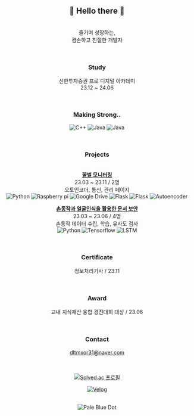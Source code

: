 <div align="center">
  <h2>👋 Hello there 👋</h2>
  
  
  <br>즐기며 성장하는,
  <br>겸손하고 친절한 개발자

  <br><h3>Study</h3>
  신한투자증권 프로 디지털 아카데미<br>
  23.12 ~ 24.06

  <br><h3>Making Strong..</h3>
  <img src="https://img.shields.io/badge/C++-00599C?style=flat-square&logo=C%2B%2B&logoColor=white" alt="C++"/>
  <img src="https://img.shields.io/badge/Java-1E8CBE?style=flat-square&logo=java&logoColor=white" alt="Java"/>
  <img src="https://img.shields.io/badge/AWS-232F3E?style=flat-square&logo=amazonaws&logoColor=white" alt="Java"/>


  <br><h3>Projects</h3>
  <br><b><a href="https://github.com/seungtoctoc/MonitoringBee">꿀벌 모니터링</b></a>
  <br>23.03 ~ 23.11 / 2명
  <br>오토인코더, 통신, 관리 페이지
  <br><img src="https://img.shields.io/badge/Python-3776AB?style=flat-square&logo=python&logoColor=white" alt="Python">
  <img src="https://img.shields.io/badge/Raspberry Pi-A22846?style=flat-square&logo=raspberrypi&logoColor=white" alt="Raspberry pi">
  <img src="https://img.shields.io/badge/Google Drive-4285F4?style=flat-square&logo=googledrive&logoColor=white" alt="Google Drive">
  <img src="https://img.shields.io/badge/Flask-000000?style=flat-square&logo=flask&logoColor=white" alt="Flask"/>
  <img src="https://img.shields.io/badge/Bootstrap-7952B3?style=flat-square&logo=bootstrap&logoColor=white" alt="Flask"/>
  <img src="https://img.shields.io/badge/Autoencoder-000000?style=flat-square&logo=&logoColor=white" alt="Autoencoder"/>

  <b><a href="https://github.com/seungtoctoc/HandMotionPassword">손동작과 얼굴인식을 활용한 문서 보안</b></a>
  <br>23.03 ~ 23.06 / 4명
  <br>손동작 데이터 수집, 학습, 유사도 검사
  <br><img src="https://img.shields.io/badge/Python-3776AB?style=flat-square&logo=python&logoColor=white" alt="Python">
  <img src="https://img.shields.io/badge/Tensorflow-FF6F00?style=flat-square&logo=tensorflow&logoColor=white" alt="Tensorflow">
  <img src="https://img.shields.io/badge/LSTM-000000?style=flat-square&logo=&logoColor=white" alt="LSTM">


  <br><h3>Certificate</h3>
  정보처리기사 / 23.11


  <br><h3>Award</h3>
  교내 지식재산 융합 경진대회 대상 / 23.06


  <br><h3>Contact</h3>
  dltmxor31@naver.com


  <br><br><a href="https://solved.ac/dltmxor31">
  <img src="http://mazassumnida.wtf/api/v2/generate_badge?boj=dltmxor31" alt="Solved.ac 프로필"/></a>


  <a href="https://velog.io/@seungtoctoc">
  <img src="https://velog-readme-stats.vercel.app/api?name=seungtoctoc" alt="Velog"/></a>

  <br><img src="https://github.com/seungtoctoc/seungtoctoc/assets/102455571/77cdb21e-a19f-43df-8a80-ca68fb5642b1" alt="Pale Blue Dot"> 
</div>
